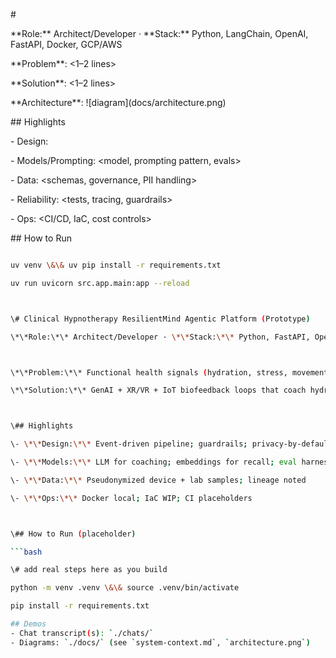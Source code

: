 \# <Project Title>

\*\*Role:\*\* Architect/Developer · \*\*Stack:\*\* Python, LangChain, OpenAI, FastAPI, Docker, GCP/AWS  

\*\*Problem\*\*: <1–2 lines>  

\*\*Solution\*\*: <1–2 lines>  

\*\*Architecture\*\*: !\[diagram](docs/architecture.png)



\## Highlights

\- Design: <key decisions>  

\- Models/Prompting: <model, prompting pattern, evals>  

\- Data: <schemas, governance, PII handling>  

\- Reliability: <tests, tracing, guardrails>  

\- Ops: <CI/CD, IaC, cost controls>



\## How to Run

```bash

uv venv \&\& uv pip install -r requirements.txt

uv run uvicorn src.app.main:app --reload



\# Clinical Hypnotherapy ResilientMind Agentic Platform (Prototype)

\*\*Role:\*\* Architect/Developer · \*\*Stack:\*\* Python, FastAPI, OpenAI, Docker, GCP/AWS



\*\*Problem:\*\* Functional health signals (hydration, stress, movement) swing labs/symptoms.  

\*\*Solution:\*\* GenAI + XR/VR + IoT biofeedback loops that coach hydration/movement/relaxation.



\## Highlights

\- \*\*Design:\*\* Event-driven pipeline; guardrails; privacy-by-default

\- \*\*Models:\*\* LLM for coaching; embeddings for recall; eval harness

\- \*\*Data:\*\* Pseudonymized device + lab samples; lineage noted

\- \*\*Ops:\*\* Docker local; IaC WIP; CI placeholders



\## How to Run (placeholder)

```bash

\# add real steps here as you build

python -m venv .venv \&\& source .venv/bin/activate

pip install -r requirements.txt

## Demos
- Chat transcript(s): `./chats/`
- Diagrams: `./docs/` (see `system-context.md`, `architecture.png`)
